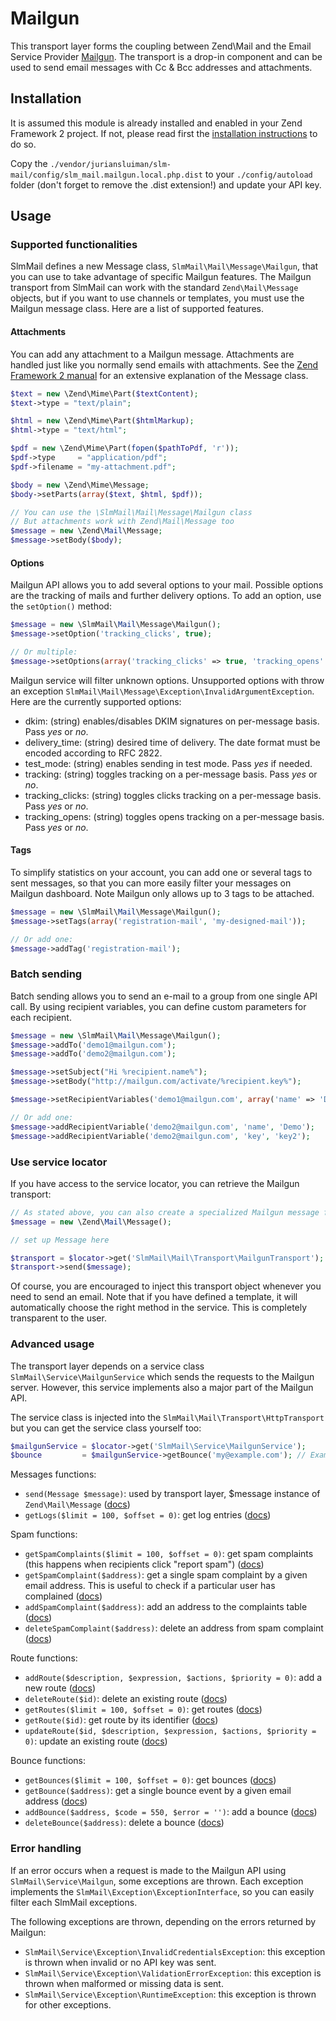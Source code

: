 Mailgun
========

This transport layer forms the coupling between Zend\Mail and the Email Service Provider [Mailgun](http://www.mailgun.com).
The transport is a drop-in component and can be used to send email messages with Cc & Bcc addresses and attachments.

Installation
------------

It is assumed this module is already installed and enabled in your Zend Framework 2 project. If not, please read first the [installation instructions](../README.md) to do so.

Copy the `./vendor/juriansluiman/slm-mail/config/slm_mail.mailgun.local.php.dist` to your `./config/autoload` folder (don't
forget to remove the .dist extension!) and update your API key.

Usage
-----

### Supported functionalities

SlmMail defines a new Message class, `SlmMail\Mail\Message\Mailgun`, that you can use to take advantage of
specific Mailgun features. The Mailgun transport from SlmMail can work with the standard `Zend\Mail\Message` objects, but if you want to use channels or templates, you must use the Mailgun message class. Here are a list of supported features.

#### Attachments

You can add any attachment to a Mailgun message. Attachments are handled just like you normally send emails with attachments. See the [Zend Framework 2 manual](http://framework.zend.com/manual/2.0/en/modules/zend.mail.message.html) for an extensive explanation of the Message class.

```php
$text = new \Zend\Mime\Part($textContent);
$text->type = "text/plain";

$html = new \Zend\Mime\Part($htmlMarkup);
$html->type = "text/html";

$pdf = new \Zend\Mime\Part(fopen($pathToPdf, 'r'));
$pdf->type     = "application/pdf";
$pdf->filename = "my-attachment.pdf";

$body = new \Zend\Mime\Message;
$body->setParts(array($text, $html, $pdf));

// You can use the \SlmMail\Mail\Message\Mailgun class
// But attachments work with Zend\Mail\Message too
$message = new \Zend\Mail\Message;
$message->setBody($body);
```

#### Options

Mailgun API allows you to add several options to your mail. Possible options are the tracking of mails and further delivery options. To add an option, use the `setOption()` method:

```php
$message = new \SlmMail\Mail\Message\Mailgun();
$message->setOption('tracking_clicks', true);

// Or multiple:
$message->setOptions(array('tracking_clicks' => true, 'tracking_opens' => true));
```

Mailgun service will filter unknown options. Unsupported options with throw an exception `SlmMail\Mail\Message\Exception\InvalidArgumentException`. Here are the currently supported options:

* dkim: (string) enables/disables DKIM signatures on per-message basis. Pass *yes* or *no*.
* delivery_time: (string) desired time of delivery. The date format must be encoded according to RFC 2822.
* test_mode: (string) enables sending in test mode. Pass *yes* if needed.
* tracking: (string) toggles tracking on a per-message basis. Pass *yes* or *no*.
* tracking_clicks: (string) toggles clicks tracking on a per-message basis. Pass *yes* or *no*.
* tracking_opens: (string) toggles opens tracking on a per-message basis. Pass *yes* or *no*.

#### Tags

To simplify statistics on your account, you can add one or several tags to sent messages, so that you
can more easily filter your messages on Mailgun dashboard. Note Mailgun only allows up to 3 tags to be
attached.

```php
$message = new \SlmMail\Mail\Message\Mailgun();
$message->setTags(array('registration-mail', 'my-designed-mail'));

// Or add one:
$message->addTag('registration-mail');
```

### Batch sending

Batch sending allows you to send an e-mail to a group from one single API call. By using recipient variables,
you can define custom parameters for each recipient.

```php
$message = new \SlmMail\Mail\Message\Mailgun();
$message->addTo('demo1@mailgun.com');
$message->addTo('demo2@mailgun.com');

$message->setSubject("Hi %recipient.name%");
$message->setBody("http://mailgun.com/activate/%recipient.key%");

$message->setRecipientVariables('demo1@mailgun.com', array('name' => 'Demo', 'key' => 'key1'));

// Or add one:
$message->addRecipientVariable('demo2@mailgun.com', 'name', 'Demo');
$message->addRecipientVariable('demo2@mailgun.com', 'key', 'key2');
```

### Use service locator

If you have access to the service locator, you can retrieve the Mailgun transport:

```php
// As stated above, you can also create a specialized Mailgun message for more features
$message = new \Zend\Mail\Message();

// set up Message here

$transport = $locator->get('SlmMail\Mail\Transport\MailgunTransport');
$transport->send($message);
```

Of course, you are encouraged to inject this transport object whenever you need to send an email. Note that if you
have defined a template, it will automatically choose the right method in the service. This is completely transparent
to the user.

### Advanced usage

The transport layer depends on a service class `SlmMail\Service\MailgunService` which sends the requests to the Mailgun
server. However, this service implements also a major part of the Mailgun API.

The service class is injected into the `SlmMail\Mail\Transport\HttpTransport` but you can get the service class yourself too:

```php
$mailgunService = $locator->get('SlmMail\Service\MailgunService');
$bounce         = $mailgunService->getBounce('my@example.com'); // Example
```

Messages functions:

* `send(Message $message)`: used by transport layer, $message instance of `Zend\Mail\Message` ([docs](http://help.postageapp.com/kb/api/send_message))
* `getLogs($limit = 100, $offset = 0)`: get log entries ([docs](http://documentation.mailgun.com/api-logs.html))

Spam functions:

* `getSpamComplaints($limit = 100, $offset = 0)`: get spam complaints (this happens when recipients click "report spam") ([docs](http://documentation.mailgun.com/api-complaints.html))
* `getSpamComplaint($address)`: get a single spam complaint by a given email address. This is useful to check if a particular user has complained ([docs](http://documentation.mailgun.com/api-complaints.htmls))
* `addSpamComplaint($address)`: add an address to the complaints table ([docs](http://documentation.mailgun.com/api-complaints.html))
* `deleteSpamComplaint($address)`: delete an address from spam complaint ([docs](http://documentation.mailgun.com/api-complaints.html))

Route functions:

* `addRoute($description, $expression, $actions, $priority = 0)`: add a new route ([docs](http://documentation.mailgun.com/api-routes.html))
* `deleteRoute($id)`: delete an existing route ([docs](http://documentation.mailgun.com/api-routes.html))
* `getRoutes($limit = 100, $offset = 0)`: get routes ([docs](http://documentation.mailgun.com/api-routes.html))
* `getRoute($id)`: get route by its identifier ([docs](http://documentation.mailgun.com/api-routes.html))
* `updateRoute($id, $description, $expression, $actions, $priority = 0)`: update an existing route ([docs](http://documentation.mailgun.com/api-routes.html))


Bounce functions:

* `getBounces($limit = 100, $offset = 0)`: get bounces ([docs](http://documentation.mailgun.com/api-bounces.html))
* `getBounce($address)`: get a single bounce event by a given email address ([docs](http://documentation.mailgun.com/api-bounces.html))
* `addBounce($address, $code = 550, $error = '')`: add a bounce ([docs](http://documentation.mailgun.com/api-bounces.html))
* `deleteBounce($address)`: delete a bounce ([docs](http://documentation.mailgun.com/api-bounces.html))

### Error handling

If an error occurs when a request is made to the Mailgun API using `SlmMail\Service\Mailgun`, some exceptions
are thrown. Each exception implements the `SlmMail\Exception\ExceptionInterface`, so you can easily filter each SlmMail
exceptions.

The following exceptions are thrown, depending on the errors returned by Mailgun:

* `SlmMail\Service\Exception\InvalidCredentialsException`: this exception is thrown when invalid or no API key was sent.
* `SlmMail\Service\Exception\ValidationErrorException`: this exception is thrown when malformed or missing data is sent.
* `SlmMail\Service\Exception\RuntimeException`: this exception is thrown for other exceptions.
